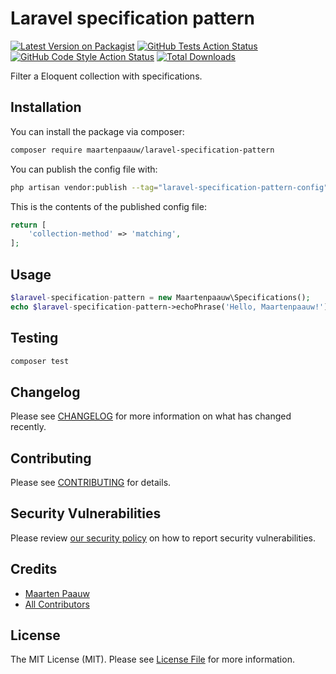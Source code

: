 # Laravel specification pattern

[![Latest Version on Packagist](https://img.shields.io/packagist/v/maartenpaauw/laravel-specification-pattern.svg?style=flat-square)](https://packagist.org/packages/maartenpaauw/laravel-specification-pattern)
[![GitHub Tests Action Status](https://img.shields.io/github/workflow/status/maartenpaauw/laravel-specification-pattern/run-tests?label=tests)](https://github.com/maartenpaauw/laravel-specification-pattern/actions?query=workflow%3Arun-tests+branch%3Amain)
[![GitHub Code Style Action Status](https://img.shields.io/github/workflow/status/maartenpaauw/laravel-specification-pattern/Check%20&%20fix%20styling?label=code%20style)](https://github.com/maartenpaauw/laravel-specification-pattern/actions?query=workflow%3A"Check+%26+fix+styling"+branch%3Amain)
[![Total Downloads](https://img.shields.io/packagist/dt/maartenpaauw/laravel-specification-pattern.svg?style=flat-square)](https://packagist.org/packages/maartenpaauw/laravel-specification-pattern)

Filter a Eloquent collection with specifications.

## Installation

You can install the package via composer:

```bash
composer require maartenpaauw/laravel-specification-pattern
```

You can publish the config file with:

```bash
php artisan vendor:publish --tag="laravel-specification-pattern-config"
```

This is the contents of the published config file:

```php
return [
    'collection-method' => 'matching',
];
```

## Usage

```php
$laravel-specification-pattern = new Maartenpaauw\Specifications();
echo $laravel-specification-pattern->echoPhrase('Hello, Maartenpaauw!');
```

## Testing

```bash
composer test
```

## Changelog

Please see [CHANGELOG](CHANGELOG.md) for more information on what has changed recently.

## Contributing

Please see [CONTRIBUTING](.github/CONTRIBUTING.md) for details.

## Security Vulnerabilities

Please review [our security policy](../../security/policy) on how to report security vulnerabilities.

## Credits

- [Maarten Paauw](https://github.com/maartenpaauw)
- [All Contributors](../../contributors)

## License

The MIT License (MIT). Please see [License File](LICENSE.md) for more information.
